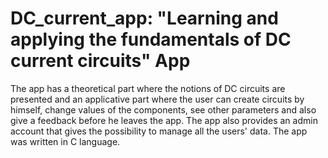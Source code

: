 # DC_current_app: "Learning and applying the fundamentals of DC current circuits" App
The app has a theoretical part where the notions of DC circuits are presented and an applicative part where the user can create circuits by himself, change values of the components, see other parameters and also give a feedback before he leaves the app. The app also provides an admin account that gives the possibility to manage all the users' data.
The app was written in C language.
